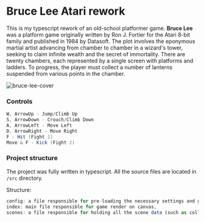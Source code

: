 # Bruce Lee Atari rework

This is my typescript rework of an old-school platformer game. **Bruce Lee** was a platform game originally written by Ron J. Fortier for the Atari 8-bit family and published in 1984 by Datasoft. The plot involves the eponymous martial artist advancing from chamber to chamber in a wizard's tower, seeking to claim infinite wealth and the secret of immortality. There are twenty chambers, each represented by a single screen with platforms and ladders. To progress, the player must collect a number of lanterns suspended from various points in the chamber.

![bruce-lee-cover](https://i.imgur.com/MmzTukm.png)

### Controls
```c#
W, ArrowUp - Jump/Climb Up
S, ArrowDown - Crouch/Climb Down
A, ArrowLeft - Move Left
D, ArrowRight - Move Right
F - Hit (Fight 1)
Move & F - Kick (Fight 2)
```
### Project structure
The project was fully written in typescript. All the source files are located in `/src` directory.

Structure:
```ts
config: a file responsible for pre-loading the necessary settings and game configuration,
index: main file responsible for game render on canvas,
scenes: a file responsible for holding all the scene data (such as colliders, triggers, traps, locations),
```
